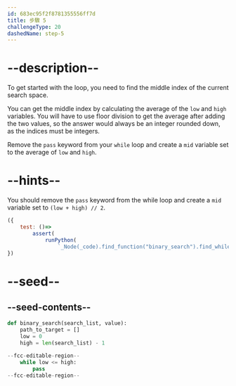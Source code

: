 ```yaml
---
id: 683ec95f2f8781355556ff7d
title: 步驟 5
challengeType: 20
dashedName: step-5
---
```


# --description--

To get started with the loop, you need to find the middle index of the current search space.

You can get the middle index by calculating the average of the `low` and `high` variables. You will have to use floor division to get the average after adding the two values, so the answer would always be an integer rounded down, as the indices must be integers.

Remove the `pass` keyword from your `while` loop and create a `mid` variable set to the average of `low` and `high`.

# --hints--

You should remove the `pass` keyword from the while loop and create a `mid` variable set to `(low + high) // 2`.

```js
({
    test: ()=>
        assert(
            runPython(
                `_Node(_code).find_function("binary_search").find_whiles()[0].find_body().is_equivalent("mid = (low + high) // 2") or _Node(_code).find_function("binary_search").find_whiles()[0].find_body().is_equivalent("mid = (high + low) // 2")`))
})
```

# --seed--

## --seed-contents--

```py
def binary_search(search_list, value):
    path_to_target = []
    low = 0
    high = len(search_list) - 1

--fcc-editable-region--
    while low <= high:
        pass
--fcc-editable-region--
```
